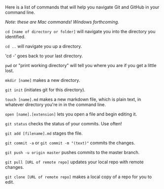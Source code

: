 Here is a list of commands that will help you navigate Git and GitHub in your command line. 

*Note: these are Mac commands! Windows forthcoming.*

`cd [name of directory or folder]` will navigate you into the directory you identified.

`cd ..` will navigate you up a directory.

'cd -' goes back to your last directory.

`pwd` or "print working directory" will tell you where you are if you get a little lost.

`mkdir [name]` makes a new directory.

`git init` (initiates git for this directory).

`touch [name].md` makes a new markdown file, which is plain text, in whatever directory you're in in the command line. 

`open [name].[extension]` lets you open a file and begin editing it. 

`git status` checks the status of your commits. Use often!

`git add [filename].md` stages the file.

`git commit -a` or `git commit -m "(text)"` commits the changes. 

`git push -u origin master` pushes commits to the master branch.

`git pull [URL of remote repo]` updates your local repo with remote changes. 

`git clone [URL of remote repo]` makes a local copy of a repo for you to edit.
